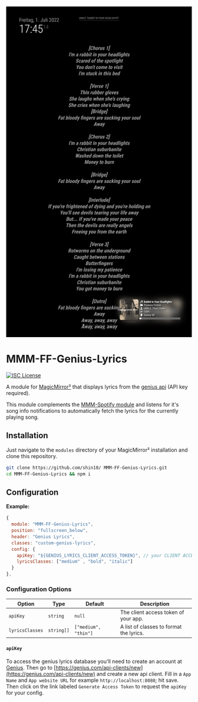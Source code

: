![Magic Mirror² displaying lyrics for the currently playing track](screenshot.png)

# MMM-FF-Genius-Lyrics

[![ISC License](https://img.shields.io/badge/license-ISC-blue.svg)](https://choosealicense.com/licenses/isc)

A module for [MagicMirror²](https://github.com/MichMich/MagicMirror) that displays lyrics from the [genius api](https://docs.genius.com/) (API key required).

This module complements the [MMM-Spotify module](https://github.com/skuethe/MMM-Spotify) and listens for it's song info notifications to automatically fetch the lyrics for the currently playing song.

## Installation

Just navigate to the `modules` directory of your MagicMirror² installation and clone this repository.

```sh
git clone https://github.com/shin10/ MMM-FF-Genius-Lyrics.git
cd MMM-FF-Genius-Lyrics && npm i
```

## Configuration

**Example:**

```js
{
  module: "MMM-FF-Genius-Lyrics",
  position: "fullscreen_below",
  header: "Genius Lyrics",
  classes: "custom-genius-lyrics",
  config: {
    apiKey: "${GENIUS_LYRICS_CLIENT_ACCESS_TOKEN}", // your CLIENT ACCESS TOKEN from https://genius.com/api-clients
    lyricsClasses: ["medium" , "bold", "italic"]
  }
},
```

### Configuration Options

| **Option**      | **Type**   | **Default**          | **Description**                         |
| --------------- | ---------- | -------------------- | --------------------------------------- |
| `apiKey`        | `string`   | `null`               | The client access token of your app.    |
| `lyricsClasses` | `string[]` | `["medium", "thin"]` | A list of classes to format the lyrics. |

#### `apiKey`

To access the genius lyrics database you'll need to create an account at [Genius](https://genius.com). Then go to [https://genius.com/api-clients/new](https://genius.com/api-clients/new) and create a new api client. Fill in a `App Name` and `App website URL` for example `http://localhost:8080`; hit save.
Then click on the link labeled `Generate Access Token` to request the `apiKey` for your config.
